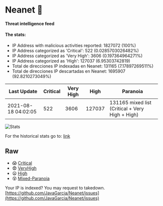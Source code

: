# Neanet :hocho:
#### Threat intelligence feed
#### The stats:

- IP Address with malicious activities reported: 1827072 (100%)
- IP Address categorized as 'Critical':  522 (0.0285703026482%)
- IP Address categorized as 'Very High':  3606 (0.197364964271%)
- IP Address categorized as 'High':  127037 (6.95303742819)
- Total de direcciones IP indexadas en Neanet:  131165 (7.17897269511%)
- Total de direcciones IP descartadas en Neanet:  1695907 (92.8210273049%)

| Last Update | Critical | Very High | High | Paranoia |
| --- | --- | --- | --- | --- |
| 2021-08-18 04:02:05 | 522 | 3606 | 127037 | 131165 mixed list (Critical + Very High + High)|

![Stats](https://docs.google.com/spreadsheets/d/e/2PACX-1vSnaNMIXVabIpDJjufMlzH7poXnshF3mgd8Is1g9ytUEzVsP5my4Trn8f-xkoLLQ38xpL3HtmUexLo6/pubchart?oid=501124687&format=image)

For the historical stats go to: [link](/stats.csv)
## Raw
- :scream: [Critical](https://raw.githubusercontent.com/JavaGarcia/Neanet/master/blacklists/neanet_critical.txt)
- :fearful: [VeryHigh](https://raw.githubusercontent.com/JavaGarcia/Neanet/master/blacklists/neanet_veryHigh.txtt)
- :frowning: [High](https://raw.githubusercontent.com/JavaGarcia/Neanet/master/blacklists/neanet_high.txt)
- :dizzy_face: [Mixed-Paranoia](https://raw.githubusercontent.com/JavaGarcia/Neanet/master/blacklists/neanet_all.txt)


Your IP is indexed? You may request to takedown. [https://github.com/JavaGarcia/Neanet/issues](https://github.com/JavaGarcia/Neanet/issues)
































































































































































































































































































































































































































































































































































































































































































































































































































































































































































































































































































































































































































































































































































































































































































































































































































































































































































































































































































































































































































































































































































































































































































































































































































































































































































































































































































































































































































































































































































































































































































































































































































































































































































































































































































































































































































































































































































































































































































































































































































































































































































































































































































































































































































































































































































































































































































































































































































































































































































































































































































































































































































































































































































































































































































































































































































































































































































































































































































































































































































































































































































































































































































































































































































































































































































































































































































































































































































































































































































































































































































































































































































































































































































































































































































































































































































































































































































































































































































































































































































































































































































































































































































































































































































